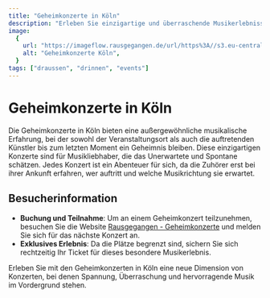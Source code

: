 ```yaml
---
title: "Geheimkonzerte in Köln"
description: "Erleben Sie einzigartige und überraschende Musikerlebnisse mit den Geheimkonzerten in Köln, wo der Veranstaltungsort und die Künstler bis zuletzt geheim bleiben"
image:
  {
    url: "https://imageflow.rausgegangen.de/url/https%3A//s3.eu-central-1.amazonaws.com/rausgegangen/HE9ZqXD2RK28bpJGSCdA_4.png?width=1200&height=900&mode=crop",
    alt: "Geheimkonzerte Köln",
  }
tags: ["draussen", "drinnen", "events"]
---
```


# Geheimkonzerte in Köln

Die Geheimkonzerte in Köln bieten eine außergewöhnliche musikalische Erfahrung, bei der sowohl der Veranstaltungsort als auch die auftretenden Künstler bis zum letzten Moment ein Geheimnis bleiben. Diese einzigartigen Konzerte sind für Musikliebhaber, die das Unerwartete und Spontane schätzen. Jedes Konzert ist ein Abenteuer für sich, da die Zuhörer erst bei ihrer Ankunft erfahren, wer auftritt und welche Musikrichtung sie erwartet.

## Besucherinformation

- **Buchung und Teilnahme**: Um an einem Geheimkonzert teilzunehmen, besuchen Sie die Website [Rausgegangen - Geheimkonzerte](https://rausgegangen.de/organizations/geheimkonzerte) und melden Sie sich für das nächste Konzert an.
- **Exklusives Erlebnis**: Da die Plätze begrenzt sind, sichern Sie sich rechtzeitig Ihr Ticket für dieses besondere Musikerlebnis.

Erleben Sie mit den Geheimkonzerten in Köln eine neue Dimension von Konzerten, bei denen Spannung, Überraschung und hervorragende Musik im Vordergrund stehen.
